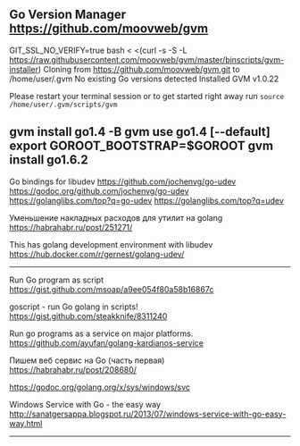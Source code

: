 Go Version Manager
https://github.com/moovweb/gvm
------------------------------------------------
GIT_SSL_NO_VERIFY=true bash < <(curl -s -S -L https://raw.githubusercontent.com/moovweb/gvm/master/binscripts/gvm-installer)
Cloning from https://github.com/moovweb/gvm.git to /home/user/.gvm
No existing Go versions detected
Installed GVM v1.0.22

Please restart your terminal session or to get started right away run
 `source /home/user/.gvm/scripts/gvm`

gvm install go1.4 -B
gvm use go1.4 [--default]
export GOROOT_BOOTSTRAP=$GOROOT
gvm install go1.6.2
------------------------------------------------

Go bindings for libudev
https://github.com/jochenvg/go-udev
https://godoc.org/github.com/jochenvg/go-udev
https://golanglibs.com/top?q=go-udev
https://golanglibs.com/top?q=udev

Уменьшение накладных расходов для утилит на golang
https://habrahabr.ru/post/251271/

This has golang development environment with libudev
https://hub.docker.com/r/gernest/golang-udev/

------------------------------------------------

Run Go program as script
https://gist.github.com/msoap/a9ee054f80a58b16867c

goscript - run Go golang in scripts!
https://gist.github.com/steakknife/8311240

Run go programs as a service on major platforms.
https://github.com/ayufan/golang-kardianos-service

Пишем веб сервис на Go (часть первая)
https://habrahabr.ru/post/208680/

https://godoc.org/golang.org/x/sys/windows/svc

Windows Service with Go - the easy way
http://sanatgersappa.blogspot.ru/2013/07/windows-service-with-go-easy-way.html

------------------------------------------------

